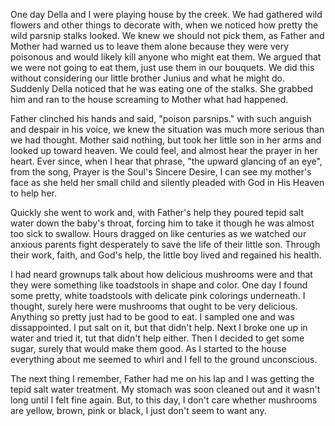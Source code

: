 One day Della and I were playing house by the creek. We had gathered wild
flowers and other things to decorate with, when we noticed how pretty the
wild parsnip stalks looked. We knew we should not pick them, as Father
and Mother had warned us to leave them alone because they were very
poisonous and would likely kill anyone who might eat them. We argued
that we were not going to eat them, just use them in our bouquets. We
did this without considering our little brother Junius and what he might
do. Suddenly Della noticed that he was eating one of the stalks. She
grabbed him and ran to the house screaming to Mother what had happened.

Father clinched his hands and said, "poison parsnips." with such anguish
and despair in his voice, we knew the situation was much more serious
than we had thought. Mother said nothing, but took her little son in
her arms and looked up toward heaven. We could feel, and almost hear
the prayer in her heart. Ever since, when I hear that phrase, "the
upward glancing of an eye", from the song, Prayer is the Soul's Sincere
Desire, I can see my mother's face as she held her small child and
silently pleaded with God in His Heaven to help her.

Quickly she went to work and, with Father's help they poured tepid
salt water down the baby's throat, forcing him to take it though he
was almost too sick to swallow. Hours dragged on like centuries as
we watched our anxious parents fight desperately to save the life
of their little son. Through their work, faith, and God's help,
the little boy lived and regained his health.

I had neard grownups talk about how delicious mushrooms were and that
they were something like toadstools in shape and color. One day I
found some pretty, white toadstools with delicate pink colorings
underneath. I thought, surely here were mushrooms that ought to be
very delicious. Anything so pretty just had to be good to eat. I
sampled one and was dissappointed. I put salt on it, but that didn't
help. Next I broke one up in water and tried it, tut that didn't help
either. Then I decided to get some sugar, surely that would make them
good. As I started to the house everything about me seemed to whirl
and I fell to the ground unconscious.

The next thing I remember, Father had me on his lap and I was getting
the tepid salt water treatment. My stomach was soon cleaned out and
it wasn't long until I felt fine again. But, to this day, I don't
care whether mushrooms are yellow, brown, pink or black, I just don't
seem to want any.